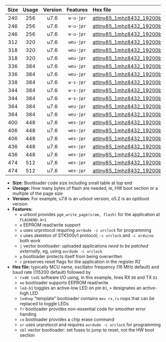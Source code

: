 |Size|Usage|Version|Features|Hex file|
|:-:|:-:|:-:|:-:|:--|
|240|256|u7.6|`w-u-jpr`|[attiny85_1mhz8432_19200bps_rxb4_txb3_ur_vbl.hex](https://raw.githubusercontent.com/stefanrueger/urboot/main/bootloaders/attiny85/fcpu_1mhz8432/19200_bps/attiny85_1mhz8432_19200bps_rxb4_txb3_ur_vbl.hex)|
|246|256|u7.6|`w-u-jpr`|[attiny85_1mhz8432_19200bps_rxb4_txb3_led+b1_ur_vbl.hex](https://raw.githubusercontent.com/stefanrueger/urboot/main/bootloaders/attiny85/fcpu_1mhz8432/19200_bps/attiny85_1mhz8432_19200bps_rxb4_txb3_led+b1_ur_vbl.hex)|
|246|256|u7.6|`w-u-jpr`|[attiny85_1mhz8432_19200bps_rxb4_txb3_lednop_ur_vbl.hex](https://raw.githubusercontent.com/stefanrueger/urboot/main/bootloaders/attiny85/fcpu_1mhz8432/19200_bps/attiny85_1mhz8432_19200bps_rxb4_txb3_lednop_ur_vbl.hex)|
|312|320|u7.6|`weu-jpr`|[attiny85_1mhz8432_19200bps_rxb4_txb3_ee_ur_vbl.hex](https://raw.githubusercontent.com/stefanrueger/urboot/main/bootloaders/attiny85/fcpu_1mhz8432/19200_bps/attiny85_1mhz8432_19200bps_rxb4_txb3_ee_ur_vbl.hex)|
|318|320|u7.6|`weu-jpr`|[attiny85_1mhz8432_19200bps_rxb4_txb3_ee_led+b1_ur_vbl.hex](https://raw.githubusercontent.com/stefanrueger/urboot/main/bootloaders/attiny85/fcpu_1mhz8432/19200_bps/attiny85_1mhz8432_19200bps_rxb4_txb3_ee_led+b1_ur_vbl.hex)|
|318|320|u7.6|`weu-jpr`|[attiny85_1mhz8432_19200bps_rxb4_txb3_ee_lednop_ur_vbl.hex](https://raw.githubusercontent.com/stefanrueger/urboot/main/bootloaders/attiny85/fcpu_1mhz8432/19200_bps/attiny85_1mhz8432_19200bps_rxb4_txb3_ee_lednop_ur_vbl.hex)|
|336|384|u7.6|`weu-jpr`|[attiny85_1mhz8432_19200bps_rxb4_txb3_ee_led+b1_fr_ur_vbl.hex](https://raw.githubusercontent.com/stefanrueger/urboot/main/bootloaders/attiny85/fcpu_1mhz8432/19200_bps/attiny85_1mhz8432_19200bps_rxb4_txb3_ee_led+b1_fr_ur_vbl.hex)|
|336|384|u7.6|`weu-jpr`|[attiny85_1mhz8432_19200bps_rxb4_txb3_ee_lednop_fr_ur_vbl.hex](https://raw.githubusercontent.com/stefanrueger/urboot/main/bootloaders/attiny85/fcpu_1mhz8432/19200_bps/attiny85_1mhz8432_19200bps_rxb4_txb3_ee_lednop_fr_ur_vbl.hex)|
|338|384|u7.6|`w-s-jpr`|[attiny85_1mhz8432_19200bps_rxb4_txb3_vbl.hex](https://raw.githubusercontent.com/stefanrueger/urboot/main/bootloaders/attiny85/fcpu_1mhz8432/19200_bps/attiny85_1mhz8432_19200bps_rxb4_txb3_vbl.hex)|
|344|384|u7.6|`w-s-jpr`|[attiny85_1mhz8432_19200bps_rxb4_txb3_led+b1_vbl.hex](https://raw.githubusercontent.com/stefanrueger/urboot/main/bootloaders/attiny85/fcpu_1mhz8432/19200_bps/attiny85_1mhz8432_19200bps_rxb4_txb3_led+b1_vbl.hex)|
|344|384|u7.6|`w-s-jpr`|[attiny85_1mhz8432_19200bps_rxb4_txb3_lednop_vbl.hex](https://raw.githubusercontent.com/stefanrueger/urboot/main/bootloaders/attiny85/fcpu_1mhz8432/19200_bps/attiny85_1mhz8432_19200bps_rxb4_txb3_lednop_vbl.hex)|
|364|384|u7.6|`weu-jpr`|[attiny85_1mhz8432_19200bps_rxb4_txb3_ee_led+b1_fr_ce_ur_vbl.hex](https://raw.githubusercontent.com/stefanrueger/urboot/main/bootloaders/attiny85/fcpu_1mhz8432/19200_bps/attiny85_1mhz8432_19200bps_rxb4_txb3_ee_led+b1_fr_ce_ur_vbl.hex)|
|364|384|u7.6|`weu-jpr`|[attiny85_1mhz8432_19200bps_rxb4_txb3_ee_lednop_fr_ce_ur_vbl.hex](https://raw.githubusercontent.com/stefanrueger/urboot/main/bootloaders/attiny85/fcpu_1mhz8432/19200_bps/attiny85_1mhz8432_19200bps_rxb4_txb3_ee_lednop_fr_ce_ur_vbl.hex)|
|400|448|u7.6|`wes-jpr`|[attiny85_1mhz8432_19200bps_rxb4_txb3_ee_vbl.hex](https://raw.githubusercontent.com/stefanrueger/urboot/main/bootloaders/attiny85/fcpu_1mhz8432/19200_bps/attiny85_1mhz8432_19200bps_rxb4_txb3_ee_vbl.hex)|
|406|448|u7.6|`wes-jpr`|[attiny85_1mhz8432_19200bps_rxb4_txb3_ee_led+b1_vbl.hex](https://raw.githubusercontent.com/stefanrueger/urboot/main/bootloaders/attiny85/fcpu_1mhz8432/19200_bps/attiny85_1mhz8432_19200bps_rxb4_txb3_ee_led+b1_vbl.hex)|
|406|448|u7.6|`wes-jpr`|[attiny85_1mhz8432_19200bps_rxb4_txb3_ee_lednop_vbl.hex](https://raw.githubusercontent.com/stefanrueger/urboot/main/bootloaders/attiny85/fcpu_1mhz8432/19200_bps/attiny85_1mhz8432_19200bps_rxb4_txb3_ee_lednop_vbl.hex)|
|436|448|u7.6|`wes-jpr`|[attiny85_1mhz8432_19200bps_rxb4_txb3_ee_led+b1_fr_vbl.hex](https://raw.githubusercontent.com/stefanrueger/urboot/main/bootloaders/attiny85/fcpu_1mhz8432/19200_bps/attiny85_1mhz8432_19200bps_rxb4_txb3_ee_led+b1_fr_vbl.hex)|
|436|448|u7.6|`wes-jpr`|[attiny85_1mhz8432_19200bps_rxb4_txb3_ee_lednop_fr_vbl.hex](https://raw.githubusercontent.com/stefanrueger/urboot/main/bootloaders/attiny85/fcpu_1mhz8432/19200_bps/attiny85_1mhz8432_19200bps_rxb4_txb3_ee_lednop_fr_vbl.hex)|
|474|512|u7.6|`wes-jpr`|[attiny85_1mhz8432_19200bps_rxb4_txb3_ee_led+b1_fr_ce_vbl.hex](https://raw.githubusercontent.com/stefanrueger/urboot/main/bootloaders/attiny85/fcpu_1mhz8432/19200_bps/attiny85_1mhz8432_19200bps_rxb4_txb3_ee_led+b1_fr_ce_vbl.hex)|
|474|512|u7.6|`wes-jpr`|[attiny85_1mhz8432_19200bps_rxb4_txb3_ee_lednop_fr_ce_vbl.hex](https://raw.githubusercontent.com/stefanrueger/urboot/main/bootloaders/attiny85/fcpu_1mhz8432/19200_bps/attiny85_1mhz8432_19200bps_rxb4_txb3_ee_lednop_fr_ce_vbl.hex)|

- **Size:** Bootloader code size including small table at top end
- **Useage:** How many bytes of flash are needed, ie, HW boot section or a multiple of the page size
- **Version:** For example, u7.6 is an urboot version, o5.2 is an optiboot version
- **Features:**
  + `w` urboot provides `pgm_write_page(sram, flash)` for the application at `FLASHEND-4+1`
  + `e` EEPROM read/write support
  + `u` uses urprotocol requiring `avrdude -c urclock` for programming
  + `s` uses skeleton of STK500v1 protocol; `-c urclock` and `-c arduino` both work
  + `j` vector bootloader: uploaded applications *need to be patched externally*, eg, using `avrdude -c urclock`
  + `p` bootloader protects itself from being overwritten
  + `r` preserves reset flags for the application in the register R2
- **Hex file:** typically MCU name, oscillator frequency (16 MHz default) and baud rate (115200 default) followed by
  + `rxd0 txd1` software I/O using, in this example, lines RX `D0` and TX `D1`
  + `ee` bootloader supports EEPROM read/write
  + `led-b1` toggles an active-low LED on pin `B1`, `+` designates an active-high LED
  + `lednop` "template" bootloader contains `mov rx,rx` nops that can be replaced to toggle LEDs
  + `fr` bootloader provides non-essential code for smoother error handing
  + `ce` bootloader provides a chip erase command
  + `ur` uses urprotocol and requires `avrdude -c urclock` for programming
  + `vbl` vector bootloader: set fuses to jump to reset, not the HW boot section
